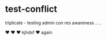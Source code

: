 # test-conflict
triplicate - testing admin con res awareness
..
..


:heart:
:heart:
:heart:
kjhdsf
:heart: again
